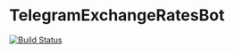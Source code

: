# TelegramExchangeRatesBot

[![Build Status](https://travis-ci.com/llybin/TelegramExchangeRatesBot.svg?branch=master)](https://travis-ci.com/llybin/TelegramExchangeRatesBot)
